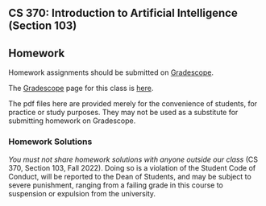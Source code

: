## CS 370: Introduction to Artificial Intelligence (Section 103)

## Homework

Homework assignments should be submitted on [Gradescope][].

The [Gradescope][] page for this class is [here](https://www.gradescope.com/courses/441050).

The pdf files here are provided merely for the convenience of students, for practice or study purposes. They may not be used as a substitute for submitting homework on Gradescope.


### Homework Solutions

*You must not share homework solutions with anyone outside our class* (CS 370, Section 103, Fall 2022).
Doing so is a violation of the Student Code of Conduct, will be reported to the Dean of Students, and 
may be subject to severe punishment, ranging from a failing grade in this course to suspension or expulsion from the university.


[Gradescope]: https://www.gradescope.com/courses/441050
